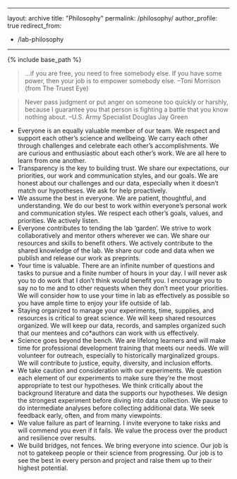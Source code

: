 ***
layout: archive
title: "Philosophy"
permalink: /philosophy/
author_profile: true
redirect_from: 
  - /lab-philosophy
***

{% include base_path %}

>...if you are free, you need to free somebody else. If you have some power, then your job is to empower somebody else. &#8211;Toni Morrison (from The Truest Eye)

>Never pass judgment or put anger on someone too quickly or harshly, because I guarantee you that person is fighting a battle that you know nothing about. &#8211;U.S. Army Specialist Douglas Jay Green

* Everyone is an equally valuable member of our team. We respect and support each other’s science and wellbeing. We carry each other through challenges and celebrate each other’s accomplishments. We are curious and enthusiastic about each other’s work. We are all here to learn from one another.
* Transparency is the key to building trust. We share our expectations, our priorities, our work and communication styles, and our goals. We are honest about our challenges and our data, especially when it doesn’t match our hypotheses. We ask for help proactively.
* We assume the best in everyone. We are patient, thoughtful, and understanding. We do our best to work within everyone’s personal work and communication styles. We respect each other’s goals, values, and priorities. We actively listen.
* Everyone contributes to tending the lab ‘garden’. We strive to work collaboratively and mentor others wherever we can. We share our resources and skills to benefit others. We actively contribute to the shared knowledge of the lab. We share our code and data when we publish and release our work as preprints.
* Your time is valuable. There are an infinite number of questions and tasks to pursue and a finite number of hours in your day. I will never ask you to do work that I don’t think would benefit you. I encourage you to say no to me and to other requests when they don’t meet your priorities. We will consider how to use your time in lab as effectively as possible so you have ample time to enjoy your life outside of lab.
* Staying organized to manage your experiments, time, supplies, and resources is critical to great science. We will keep shared resources organized. We will keep our data, records, and samples organized such that our mentees and co*authors can work with us effectively.
* Science goes beyond the bench. We are lifelong learners and will make time for professional development training that meets our needs. We will volunteer for outreach, especially to historically marginalized groups. We will contribute to justice, equity, diversity, and inclusion efforts.
* We take caution and consideration with our experiments. We question each element of our experiments to make sure they’re the most appropriate to test our hypotheses. We think critically about the background literature and data the supports our hypotheses. We design the strongest experiment before diving into data collection. We pause to do intermediate analyses before collecting additional data. We seek feedback early, often, and from many viewpoints.
* We value failure as part of learning. I invite everyone to take risks and will commend you even if it fails. We value the process over the product and resilience over results.
* We build bridges, not fences. We bring everyone into science. Our job is not to gatekeep people or their science from progressing. Our job is to see the best in every person and project and raise them up to their highest potential.